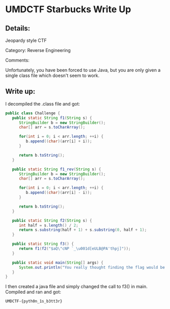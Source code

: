 # UMDCTF Starbucks Write Up

## Details:

Jeopardy style CTF

Category: Reverse Engineering

Comments:

Unfortunately, you have been forced to use Java, but you are only given a single class file which doesn't seem to work.

## Write up:

I decompiled the .class file and got:

```java
public class Challenge {
   public static String f1(String s) {
      StringBuilder b = new StringBuilder();
      char[] arr = s.toCharArray();

      for(int i = 0; i < arr.length; ++i) {
         b.append((char)(arr[i] + i));
      }

      return b.toString();
   }

   public static String f1_rev(String s) {
      StringBuilder b = new StringBuilder();
      char[] arr = s.toCharArray();

      for(int i = 0; i < arr.length; ++i) {
         b.append((char)(arr[i] - i));
      }

      return b.toString();
   }

   public static String f2(String s) {
      int half = s.length() / 2;
      return s.substring(half + 1) + s.substring(0, half + 1);
   }

   public static String f3() {
      return f1(f2("$aQ\"cNP `_\u001d[eULB@PA'thpj]"));
   }

   public static void main(String[] args) {
      System.out.println("You really thought finding the flag would be so easy?");
   }
}
```

I then created a java file and simply changed the call to f3() in main. Compiled and ran and got:

```
UMDCTF-{pyth0n_1s_b3tt3r}
```